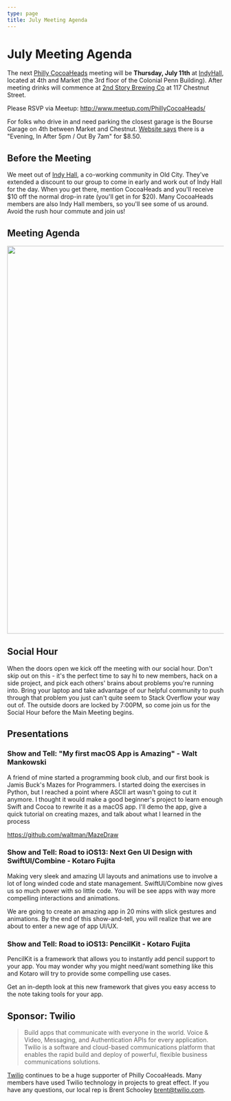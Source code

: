 ```yaml
---
type: page
title: July Meeting Agenda
---
```


# July Meeting Agenda

The next [Philly CocoaHeads][PC] meeting will be **Thursday, July 11th** at [IndyHall][IndyHall], located at 4th and Market (the 3rd floor of the Colonial Penn Building). After meeting drinks will commence at [2nd Story Brewing Co][2nd Story Brewing Co] at 117 Chestnut Street.

[PC]:http://phillycocoa.org
[IndyHall]:https://www.indyhall.org/
[2nd Story Brewing Co]:http://www.2ndstorybrewing.com

Please RSVP via Meetup: <http://www.meetup.com/PhillyCocoaHeads/>

For folks who drive in and need parking the closest garage is the Bourse Garage on 4th between Market and Chestnut. [Website says](https://www.parkme.com/lot/85982/bourse-garage-philadelphia-pa) there is a "Evening, In After 5pm / Out By 7am" for $8.50.

## Before the Meeting
We meet out of <a href="https://www.indyhall.org">Indy Hall</a>, a co-working community in Old City. They've extended a discount to our group to come in early and work out of Indy Hall for the day. When you get there, mention CocoaHeads and you'll receive $10 off the normal drop-in rate (you'll get in for $20). Many CocoaHeads members are also Indy Hall members, so you'll see some of us around. Avoid the rush hour commute and join us!

## Meeting Agenda

<p><img src="/images/agenda.png" width="900px"/></p>

## Social Hour
When the doors open we kick off the meeting with our social hour. Don't skip out on this - it's the perfect time to say hi to new members, hack on a side project, and pick each others' brains about problems you're running into. Bring your laptop and take advantage of our helpful community to push through that problem you just can't quite seem to Stack Overflow your way out of. The outside doors are locked by 7:00PM, so come join us for the Social Hour before the Main Meeting begins.

## Presentations
### Show and Tell: "My first macOS App is Amazing" - Walt Mankowski
A friend of mine started a programming book club, and our first book is Jamis Buck's Mazes for Programmers. I started doing the exercises in Python, but I reached a point where ASCII art wasn't going to cut it anymore. I thought it would make a good beginner's project to learn enough Swift and Cocoa to rewrite it as a macOS app. I'll demo the app, give a quick tutorial on creating mazes, and talk about what I learned in the process

https://github.com/waltman/MazeDraw

### Show and Tell: Road to iOS13: Next Gen UI Design with SwiftUI/Combine - Kotaro Fujita
Making very sleek and amazing UI layouts and animations use to involve a lot of long winded code and state management. SwiftUI/Combine now gives us so much power with so little code. You will be see apps with way more compelling interactions and animations.

We are going to create an amazing app in 20 mins with slick gestures and animations. By the end of this show-and-tell, you will realize that we are about to enter a new age of app UI/UX.

### Show and Tell: Road to iOS13: PencilKit - Kotaro Fujita
PencilKit is a framework that allows you to instantly add pencil support to your app. You may wonder why you might need/want something like this and Kotaro will try to provide some compelling use cases.

Get an in-depth look at this new framework that gives you easy access to the note taking tools for your app.

## Sponsor: Twilio

> Build apps that communicate with everyone in the world. Voice & Video, Messaging, and Authentication APIs for every application. Twilio is a software and cloud-based communications platform that enables the rapid build and deploy of powerful, flexible business communications solutions.

[Twilio](http://www.twilio.com) continues to be a huge supporter of Philly CocoaHeads. Many members have used Twilio technology in projects to great effect. If you have any questions, our local rep is Brent Schooley <brent@twilio.com>.
